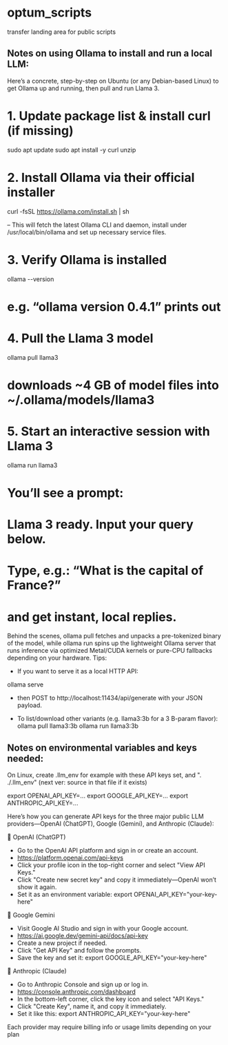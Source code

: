 # optum_scripts
transfer landing area for public scripts

Notes on using Ollama to install and run a local LLM:
-----------------------------------------------------
Here’s a concrete, step-by-step on Ubuntu (or any Debian-based Linux) to get Ollama up and running, then pull and run Llama 3.


# 1. Update package list & install curl (if missing)
sudo apt update
sudo apt install -y curl unzip

# 2. Install Ollama via their official installer
curl -fsSL https://ollama.com/install.sh | sh

– This will fetch the latest Ollama CLI and daemon, install under /usr/local/bin/ollama and set up necessary service files.

# 3. Verify Ollama is installed
ollama --version
# e.g. “ollama version 0.4.1” prints out


# 4. Pull the Llama 3 model
ollama pull llama3
# downloads ~4 GB of model files into ~/.ollama/models/llama3


# 5. Start an interactive session with Llama 3
ollama run llama3

# You’ll see a prompt:
#    Llama 3 ready. Input your query below.
# Type, e.g.: “What is the capital of France?”
# and get instant, local replies.


Behind the scenes, ollama pull fetches and unpacks a pre-tokenized binary of the model, while ollama run spins up the lightweight Ollama server that runs inference via optimized Metal/CUDA kernels or pure-CPU fallbacks depending on your hardware.
Tips:

- If you want to serve it as a local HTTP API:

ollama serve

- then POST to http://localhost:11434/api/generate with your JSON payload.

- To list/download other variants (e.g. llama3:3b for a 3 B-param flavor):
ollama pull llama3:3b
ollama run llama3:3b


Notes on environmental variables and keys needed:
-------------------------------------------------

On Linux, create .llm_env for example with these API keys set, and ". ./.llm_env"  (next ver: source in that file if it exists)

export OPENAI_API_KEY=...
export GOOGLE_API_KEY=...
export ANTHROPIC_API_KEY=...

Here’s how you can generate API keys for the three major public LLM providers—OpenAI (ChatGPT), Google (Gemini), and Anthropic (Claude):

🔑 OpenAI (ChatGPT)
- Go to the OpenAI API platform and sign in or create an account.
- https://platform.openai.com/api-keys
- Click your profile icon in the top-right corner and select "View API Keys."
- Click "Create new secret key" and copy it immediately—OpenAI won’t show it again.
- Set it as an environment variable:
export OPENAI_API_KEY="your-key-here"

🔑 Google Gemini
- Visit Google AI Studio and sign in with your Google account.
- https://ai.google.dev/gemini-api/docs/api-key
- Create a new project if needed.
- Click "Get API Key" and follow the prompts.
- Save the key and set it:
export GOOGLE_API_KEY="your-key-here"

🔑 Anthropic (Claude)
- Go to Anthropic Console and sign up or log in.
- https://console.anthropic.com/dashboard
- In the bottom-left corner, click the key icon and select "API Keys."
- Click "Create Key", name it, and copy it immediately.
- Set it like this:
export ANTHROPIC_API_KEY="your-key-here"

Each provider may require billing info or usage limits depending on your plan





